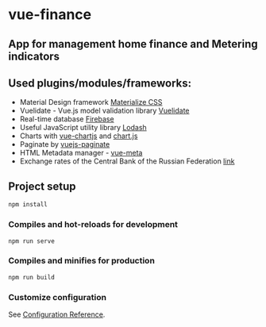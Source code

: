 # vue-finance

## App for management home finance and Metering indicators

## Used plugins/modules/frameworks:

- Material Design framework [Materialize CSS](https://materializecss.com/)
- Vuelidate - Vue.js model validation library [Vuelidate](https://materializecss.com/)
- Real-time database [Firebase](https://firebase.google.com/)
- Useful JavaScript utility library [Lodash](https://lodash.com/)
- Charts with [vue-chartjs](https://vue-chartjs.org/) and [chart.js](https://www.chartjs.org/)
- Paginate by [vuejs-paginate](https://github.com/lokyoung/vuejs-paginate#readme)
- HTML Metadata manager - [vue-meta](https://vue-meta.nuxtjs.org/)
- Exchange rates of the Central Bank of the Russian Federation [link](https://www.cbr-xml-daily.ru/)

## Project setup

```
npm install
```

### Compiles and hot-reloads for development

```
npm run serve
```

### Compiles and minifies for production

```
npm run build
```

### Customize configuration

See [Configuration Reference](https://cli.vuejs.org/config/).
